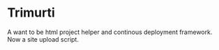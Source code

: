 Trimurti
========

A want to be html project helper and continous deployment framework. Now a site upload script.